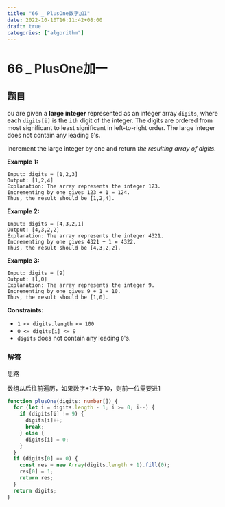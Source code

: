```yaml
---
title: "66 _ PlusOne数字加1"
date: 2022-10-10T16:11:42+08:00
draft: true
categories: ["algorithm"]
---
```




# 66 _ PlusOne加一



## 题目



ou are given a **large integer** represented as an integer array `digits`, where each `digits[i]` is the `ith` digit of the integer. The digits are ordered from most significant to least significant in left-to-right order. The large integer does not contain any leading `0`'s.

Increment the large integer by one and return *the resulting array of digits*.

 

**Example 1:**

```
Input: digits = [1,2,3]
Output: [1,2,4]
Explanation: The array represents the integer 123.
Incrementing by one gives 123 + 1 = 124.
Thus, the result should be [1,2,4].
```

**Example 2:**

```
Input: digits = [4,3,2,1]
Output: [4,3,2,2]
Explanation: The array represents the integer 4321.
Incrementing by one gives 4321 + 1 = 4322.
Thus, the result should be [4,3,2,2].
```

**Example 3:**

```
Input: digits = [9]
Output: [1,0]
Explanation: The array represents the integer 9.
Incrementing by one gives 9 + 1 = 10.
Thus, the result should be [1,0].
```

 

**Constraints:**

- `1 <= digits.length <= 100`
- `0 <= digits[i] <= 9`
- `digits` does not contain any leading `0`'s.





### 解答



思路

数组从后往前遍历，如果数字+1大于10，则前一位需要进1



```typescript
function plusOne(digits: number[]) {
  for (let i = digits.length - 1; i >= 0; i--) {
    if (digits[i] != 9) {
      digits[i]++;
      break;
    } else {
      digits[i] = 0;
    }
  }
  if (digits[0] == 0) {
    const res = new Array(digits.length + 1).fill(0);
    res[0] = 1;
    return res;
  }
  return digits;
}
```



